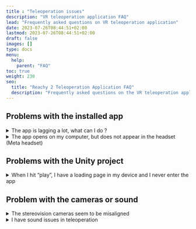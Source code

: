 ```yaml
---
title : "Teleoperation issues"
description: "VR teleoperation application FAQ"
lead: "Frequently asked questions on VR teleoperation application"
date: 2023-07-26T08:44:51+02:00
lastmod: 2023-07-26T08:44:51+02:00
draft: false
images: []
type: docs
menu:
  help:
    parent: "FAQ"
toc: true
weight: 230
seo:
  title: "Reachy 2 Teleoperation Application FAQ"
  description: "Frequently asked questions on the VR teleoperation application for Reachy 2. Learn how to troubleshoot issues and optimize your experience."
---
```


## Problems with the installed app

<details>
<summary>The app is lagging a lot, what can I do ?</summary>

Check that your computer is plugged (note that for some laptops, they must be plugged in as soon as they are switched on). 

If that doesn’t resolve the lag, maybe your network is overloaded, you can try change your robot’s and your computer’s network (you don’t need to have internet for it to work, it can work on a isolated router). Check that there is no driver update available on your VR device (for Oculus Quest, you can see them on top of your MetaQuestLink app on your computer, if your device is plugged). 

Finally, it can be a GPU issue : FAQ GPU. 

</details>

<details>
<summary>The app opens on my computer, but does not appear in the headset (Meta headset)</summary>

1. **Is the link activated?**  

You must activate the link in order to be able to use the teleoperation app in your headset.

This may be due to several things:

- Is the link activated?  
Before 

- Check the drivers

</details>


## Problems with the Unity project

<details>
<summary>When I hit “play”, I have a loading page in my device and I never enter the app</summary>

*From source installation only*  
Go to Edition > Project Settings > XR Plug-in Management. Check that Initialize XR on Start-Up and Oculus are selected. If so, try to unselect the first one and try again.

</details>


## Problem with the cameras or sound

<details>
<summary>The stereovision cameras seem to be misaligned</summary>

**You need to recalibrate the cameras.**  

### Stereovision calibration
{{< alert icon="👉" text="This calibration is for <b>stereovision</b> only. It will only work if the images are clear.</br></br>If you want to modify the focus of the cameras because the images are blurred, this requires a hardware intervention on the lenses, which is not covered by the following explanations." >}}


**0. Repositories installation**

The calibration process relies on 2 Pollen Robotics repositories.  
The simpliest way is to clone both of these repositories on your computer:  

- Pollen's `multical` fork. [**Clone the repo**](https://github.com/pollen-robotics/multical), then:
```bash
cd multical
pip install -e .
```

- `pollen-vision` repo. [**Clone the repo**](https://github.com/pollen-robotics/pollen-vision/tree/develop), then:
```bash
cd pollen-vision
pip install -e .[depthai_wrapper]
```

> We recommand to use virtual environments.

**1. Charuco calibration board**


Go to `pollen-vision/pollen_vision/pollen_vision/camera_wrappers/depthai/calibration`.  

If you don't have one, generate a charuco board with the following command:

```console
$ python3 generate_board.py
```

Print it on a A4 paper and place it on a flat surface (we use a wooden board).

> You should have received a calibration board with the robot, with the relevant information written behind.  

Mesure as accurately as possible the size of the squares and the size of the markers and edit the `example_boards/pollen_charuco.yaml` file in the previously cloned `multical` repo to report the values you measured (must be in meters).

**2. Get some images**  

Connect the teleop cameras to your computer. You simply have to disconnect the *teleop cameras* USB connector from the robot's computer and plug it to your computer instead.  

If it is your first calibration, you must add the udev rules with:
```bash
echo 'SUBSYSTEM=="usb", ATTRS{idVendor}=="03e7", MODE="0666"' | sudo tee /etc/udev/rules.d/80-movidius.rules
sudo udevadm control --reload-rules && sudo udevadm trigger
```

Then, still in `pollen-vision/pollen_vision/pollen_vision/camera_wrappers/depthai/calibration`, run: 
```console
$ python3 acquire.py --config CONFIG_IMX296
```

Press `return` to save a pair of images in `./calib_images/` (by default, use `--imagesPath` to change this).

Try to cover a maximum of the field of view, with the board in a variety of orientations. If the coverage is good, about 30 images is sufficient.
Also, make sure that most of the board is visible by all the cameras for all the saved images pairs.

Below is an example of good coverage:
{{< img-center "images/docs/advanced/mosaic.png" 500x "Good coverage images" >}}

**3. Run multical**  

```console
$ cd <...>/multical
$ multical calibrate --image_path <absolute_path_to_calib_images_dir> --boards example_boards/pollen_charuco.yaml --isFisheye True
```

(For some reason, --image_path must be an absolute path, relative paths don't work)

It will write a `calibration.json` file in `<path_to_calib_images_dir>`.

**4. Flash the calibration to the EEPROM**  

Back in `pollen-vision/pollen_vision/pollen_vision/camera_wrappers/depthai/calibration`.

Run:
```console
$ python3 flash.py --config CONFIG_IMX296 --calib_json_file <path to calibration.json>
```

A backup file with the current calibration settings stored on the device will be produced in case you need to revert back. 

If needed, run:
```console
$ python3 restore_calibration_backup.py --calib_file CALIBRATION_BACKUP_<...>.json  
```

**5. Check the calibration**  

Run:
```console
$ python3 check_epilines.py --config CONFIG_IMX296
```
And show the aruco board to the cameras.

An `AVG SLOPE SCORE` below `0.1%` is OK.

Ideally it could be under `0.05%`.

The lower, the better.
</details>


<details>
<summary>I have sound issues in teleoperation</summary>

### Sound issues

Check in your laptop settings that your device is selected as “Output” and "Input". Check also that you don’t have an audio device connected by Bluetooth that can interfere. 

During teleoperation, the cameras and sound are managed by the webrtc service.  
This service is automatically launched when you start Reachy 2 computer. 
</details>
